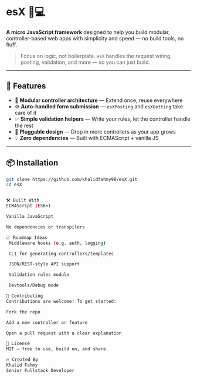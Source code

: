# esX 🧠💻

**A micro JavaScript framework** designed to help you build modular, controller-based web apps with simplicity and speed — no build tools, no fluff.

> Focus on logic, not boilerplate. `esX` handles the request wiring, posting, validation, and more — so you can just build.

---

## 🚀 Features

- 🧱 **Modular controller architecture** — Extend once, reuse everywhere
- ⚙️ **Auto-handled form submission** — `esXPosting` and `esXGetting` take care of it
- ✅ **Simple validation helpers** — Write your rules, let the controller handle the rest
- 🔌 **Pluggable design** — Drop in more controllers as your app grows
- 💡 **Zero dependencies** — Built with ECMAScript + vanilla JS

---

## 📦 Installation

```bash
git clone https://github.com/khalidfahmy98/esX.git
cd esX


🛠 Built With
ECMAScript (ES6+)

Vanilla JavaScript

No dependencies or transpilers

📈 Roadmap Ideas
 Middleware hooks (e.g. auth, logging)

 CLI for generating controllers/templates

 JSON/REST-style API support

 Validation rules module

 Devtools/Debug mode

🤝 Contributing
Contributions are welcome! To get started:

Fork the repo

Add a new controller or feature

Open a pull request with a clear explanation

📄 License
MIT — free to use, build on, and share.

🔥 Created By
Khalid Fahmy
Senior Fullstack Developer
